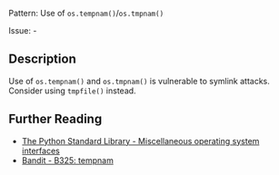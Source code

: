 Pattern: Use of `os.tempnam()`/`os.tmpnam()`

Issue: -

## Description

Use of `os.tempnam()` and `os.tmpnam()` is vulnerable to symlink attacks. Consider using `tmpfile()` instead.

## Further Reading

* [The Python Standard Library - Miscellaneous operating system interfaces](https://docs.python.org/2.7/library/os.html#os.tempnam)
* [Bandit - B325: tempnam](https://bandit.readthedocs.io/en/latest/blacklists/blacklist_calls.html#b325-tempnam)
